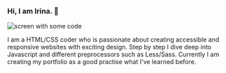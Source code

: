 ### Hi, I am Irina. 👋

<img src="https://coverfiles.alphacoders.com/422/42267.jpg" alt="screen with some code">

I am a HTML/CSS coder who is passionate about creating accessible and responsive websites with exciting design. Step by step I dive deep into Javascript and different preprocessors such as Less/Sass. Currently I am creating my portfolio as a good practise what I've learned before. 
